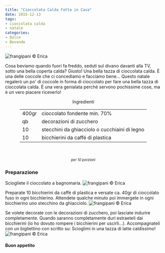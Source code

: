 ```yaml
---
title: "Cioccolata Calda fatta in Casa"
date: 2015-12-13
tags:
- cioccolata calda
- natale
categories:
- Dolce
- Bevande
---
```

![](header.jpg "frangipani © Erica")

Cosa beviamo quando fuori fa freddo, seduti sul divano davanti alla TV, sotto una bella coperta calda? Giusto! Una bella tazza di cioccolata calda. È una delle coccole che ci concediamo e facciamo bene... Questo natale regalerò un po' di coccole in forma di cioccolato per fare una bella tazza di cioccolata calda. È una vera genialata perché servono pochissime cose, ma è un vero piacere riceverlo!


<div id="wrapper" style="text-align: center">    
  <div id="yourdiv" style="display: inline-block;">
    <div class="ingredients">
      <div class="ingredients-title">Ingredienti</div>
      <table>
        <tbody>
          </tr>
          <tr>
            <td>400gr</td>
            <td>cioccolato fondente min. 70%</td>
          </tr>
          <tr>
            <td>qb</td>
            <td>decorazioni di zucchero</td>
          </tr>
          <tr>
            <td>10</td>
            <td>stecchini da ghiacciolo o cucchiaini di legno</td>
          </tr>
          <tr>
            <td>10</td>
            <td>bicchierini da caffé di plastica</td>   
          </tr>
        </tbody>
      </table>
      <br></br>
      <i class="pull-right" style="font-size: 80%;">per 10 porzioni</i>
    </div>
  </div>
</div>


<h3>
  <font color="grey">
    <i class="fa fa-cogs"></i>
  </font> Preparazione
</h3>

Sciogliete il cioccolato a bagnomaria. 
![](cioccolato.jpg "frangipani © Erica")

Preparate 10 bicchierini da caffé di plastica e versate ca. 40gr di cioccolato fuso in ogni bicchierino. Attendete qualche minuto poi immergete in ogni bicchierino uno stecchino da ghiacciolo.
![](bicchierini.jpg "frangipani © Erica")

Se volete decorate con le decorazioni di zucchero, poi lasciate indurire completamente. Quando saranno completamente duri estraeteli dai bicchierini (io ho dovuto rompere i bicchierini per uscirli...). Accompagnateli con un bigliettino con scritto su: Scioglimi in una tazza di latte caldissimo!
![](risultato.jpg "frangipani © Erica")



<h4>Buon appetito
  <font color="red">
    <i class="fa fa-smile-o"></i>
  </font>
</h4>